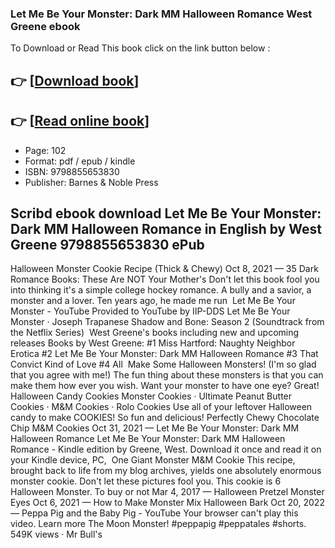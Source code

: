 ### Let Me Be Your Monster: Dark MM Halloween Romance West Greene ebook

To Download or Read This book click on the link button below :

## 👉  [**[Download book](http://ebooksharez.info/download.php?group=book&from=github.com&id=695494&lnk=1081 "Download book")**]

## 👉  [**[Read online book](http://ebooksharez.info/download.php?group=book&from=github.com&id=695494&lnk=1081 "Read online book")**]


* Page: 102
* Format: pdf / epub / kindle
* ISBN: 9798855653830
* Publisher: Barnes &amp; Noble Press



## Scribd ebook download Let Me Be Your Monster: Dark MM Halloween Romance in English by West Greene 9798855653830 ePub



 Halloween Monster Cookie Recipe (Thick &amp; Chewy) Oct 8, 2021 —
 35 Dark Romance Books: These Are NOT Your Mother&#039;s Don&#039;t let this book fool you into thinking it&#039;s a simple college hockey romance. A bully and a savior, a monster and a lover. Ten years ago, he made me run 
 Let Me Be Your Monster - YouTube Provided to YouTube by IIP-DDS Let Me Be Your Monster · Joseph Trapanese Shadow and Bone: Season 2 (Soundtrack from the Netflix Series) 
 West Greene&#039;s books including new and upcoming releases Books by West Greene: #1 Miss Hartford: Naughty Neighbor Erotica #2 Let Me Be Your Monster: Dark MM Halloween Romance #3 That Convict Kind of Love #4 All 
 Make Some Halloween Monsters! (I&#039;m so glad that you agree with me!) The fun thing about these monsters is that you can make them how ever you wish. Want your monster to have one eye? Great!
 Halloween Candy Cookies Monster Cookies · Ultimate Peanut Butter Cookies · M&amp;M Cookies · Rolo Cookies Use all of your leftover Halloween candy to make COOKIES! So fun and delicious!
 Perfectly Chewy Chocolate Chip M&amp;M Cookies Oct 31, 2021 —
 Let Me Be Your Monster: Dark MM Halloween Romance Let Me Be Your Monster: Dark MM Halloween Romance - Kindle edition by Greene, West. Download it once and read it on your Kindle device, PC, 
 One Giant Monster M&amp;M Cookie This recipe, brought back to life from my blog archives, yields one absolutely enormous monster cookie. Don&#039;t let these pictures fool you. This cookie is 6 
 Halloween Monster. To buy or not Mar 4, 2017 —
 Halloween Pretzel Monster Eyes Oct 6, 2021 —
 How to Make Monster Mix Halloween Bark Oct 20, 2022 —
 Peppa Pig and the Baby Pig - YouTube Your browser can&#039;t play this video. Learn more The Moon Monster! #peppapig #peppatales #shorts. 549K views · Mr Bull&#039;s 





